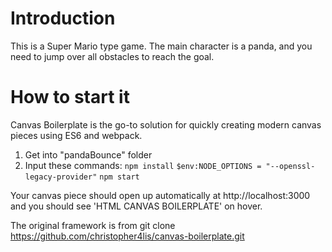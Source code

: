 # Introduction
This is a Super Mario type game. The main character is a panda, and you need to jump over all obstacles to reach the goal.

# How to start it

Canvas Boilerplate is the go-to solution for quickly creating modern canvas pieces using ES6 and webpack.

1. Get into "pandaBounce" folder
2. Input these commands:
```npm install```
```$env:NODE_OPTIONS = "--openssl-legacy-provider"```
```npm start```

Your canvas piece should open up automatically at http://localhost:3000 and you should see 'HTML CANVAS BOILERPLATE' on hover.

The original framework is from git clone https://github.com/christopher4lis/canvas-boilerplate.git
